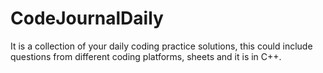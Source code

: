 # CodeJournalDaily
It is a collection of your daily coding practice solutions, this could include questions from different coding platforms, sheets and it is in C++.
